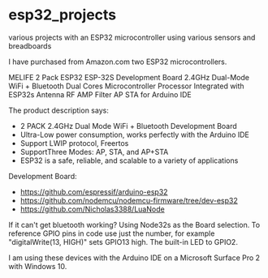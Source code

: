 # esp32_projects
various projects with an ESP32 microcontroller using various sensors and breadboards

I have purchased from Amazon.com two ESP32 microcontrollers.

MELIFE 2 Pack ESP32 ESP-32S Development Board 2.4GHz Dual-Mode WiFi + Bluetooth Dual Cores Microcontroller Processor Integrated with ESP32s Antenna RF AMP Filter AP STA for Arduino IDE

The product description says:
 - 2 PACK 2.4GHz Dual Mode WiFi + Bluetooth Development Board
 - Ultra-Low power consumption, works perfectly with the Arduino IDE
 - Support LWIP protocol, Freertos
 - SupportThree Modes: AP, STA, and AP+STA
 - ESP32 is a safe, reliable, and scalable to a variety of applications

Development Board:
 - https://github.com/espressif/arduino-esp32
 - https://github.com/nodemcu/nodemcu-firmware/tree/dev-esp32
 - https://github.com/Nicholas3388/LuaNode

If it can't get bluetooth working?
Using Node32s as the Board selection. To reference GPIO pins in code use just the number, for example "digitalWrite(13, HIGH)" sets GPIO13 high.
The built-in LED to GPIO2.

I am using these devices with the Arduino IDE on a Microsoft Surface Pro 2 with Windows 10.
